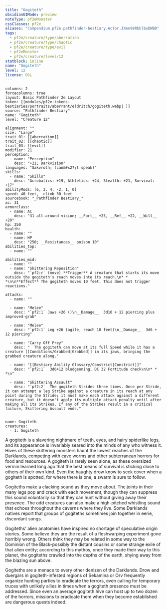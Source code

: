 ```yaml
---
title: "Gogiteth"
obsidianUIMode: preview
noteType: pf2eMonster
cssClasses: pf2e
aliases: "Compendium.pf2e.pathfinder-bestiary.Actor.IXen98RbUlbxDWBD" 
tags:
  - pf2e/creature/type/aberration
  - pf2e/creature/type/chaotic
  - pf2e/creature/type/evil
  - pf2eMonster
  - pf2e/creature/level/12
statblock: inline
name: "Gogiteth"
level: 12
license: OGL
---
```


```statblock
columns: 2
forcecolumns: true
layout: Basic Pathfinder 2e Layout
token: [[modules/pf2e-tokens-bestiaries/portraits/aberrant/eldritch/gogiteth.webp| ]]
source: "Pathfinder Bestiary"
name: "Gogiteth"
level: "Creature 12"

alignment: ""
size: "Large"
trait_01: [[aberration]]
trait_02: [[chaotic]]
trait_03: [[evil]]
modifier: 21
perception:
  - name: "Perception"
    desc: "+21; Darkvision"
languages: "Sakvroth; (can&#x27;t speak)"
skills:
  - name: "Skills"
    desc: "Acrobatics: +19, Athletics: +24, Stealth: +21, Survival: +17"
abilityMods: [6, 3, 4, -2, 1, 0]
speed: 40 feet,  climb 30 feet
sourcebook: "_Pathfinder Bestiary_"
ac: 31
armorclass:
  - name: AC
    desc: "31 all-around vision; __Fort__ +25, __Ref__ +22, __Will__ +20"
hp: 250
health:
  - name: ""
  - name: HP
    desc: "250; __Resistances__ poison 10"
abilities_top:
  - name: ""

abilities_mid:
  - name: ""
  - name: "Skittering Reposition"
    desc: "`pf2:r` (move) **Trigger** A creature that starts its move outside the gogiteth's reach moves into its reach.\n* * *\n\n**Effect** The gogiteth moves 10 feet. This does not trigger reactions."

attacks:
  - name: ""

  - name: "Melee"
    desc: "`pf2:1` Jaws +26 ()\n__Damage__  3d10 + 12 piercing plus improved-grab"

  - name: "Melee"
    desc: "`pf2:1` Leg +26 (agile, reach 10 feet)\n__Damage__  3d6 + 12 piercing"

  - name: "Carry Off Prey"
    desc: "  The gogiteth can move at its full Speed while it has a creature [[Conditions/Grabbed|Grabbed]] in its jaws, bringing the grabbed creature along."

  - name: "[[Bestiary Ability Glossary/Constrict|Constrict]]"
    desc: "`pf2:1`  3d6+12 bludgeoning, DC 32 Fortitude check\n\n* * *\n"

  - name: "Skittering Assault"
    desc: "`pf2:2`  The gogiteth Strides three times. Once per Stride, it can attempt a leg Strike against a creature in its reach at any point during the Stride; it must make each attack against a different creature, but it doesn't apply its multiple attack penalty until after making all its Strikes. If any of the Strikes result in a critical failure, Skittering Assault ends."
 
```

```encounter-table
name: Gogiteth
creatures:
  - 1: Gogiteth
```



A gogiteth is a slavering nightmare of teeth, eyes, and hairy spiderlike legs, and its appearance is invariably seared into the minds of any who witness it. Hives of these skittering monsters haunt the lowest reaches of the Darklands, competing with cave worms and other subterranean horrors for food and resources. A gogiteth is rarely seen alone, as these oversized vermin learned long ago that the best means of survival is sticking close to others of their own kind. Even the haughty drow know to seek cover when a gogiteth is spotted, for where there is one, a swarm is sure to follow.

Gogiteths make a clacking sound as they move about. The joints in their many legs pop and crack with each movement, though they can suppress this sound voluntarily so that they can hunt without giving away their presence. The odd creatures can also make a high-pitched whistling sound that echoes throughout the caverns where they live. Some Darklands natives report that groups of gogiteths sometimes join together in eerie, discordant songs.

Gogiteths' alien anatomies have inspired no shortage of speculative origin stories. Some believe they are the result of a fleshwarping experiment gone horribly wrong. Others think they may be related in some way to the Dominion of the Black-possibly the distant cousins or some strange exile of that alien entity; according to this mythos, once they made their way to this planet, the gogiteths crawled into the depths of the earth, shying away from the blazing sun above.

Gogiteths are a menace to every other denizen of the Darklands. Drow and duergars in gogiteth-infested regions of Sekamina or Orv frequently organize hunting parties to eradicate the terrors, even calling for temporary truces with unlikely allies in times when a gogiteth presence must be addressed. Since even an average gogiteth hive can host up to two dozen of the horrors, missions to eradicate them when they become established are dangerous quests indeed.
